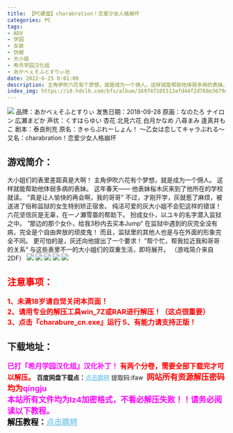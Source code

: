 ```yaml
---
title: 【PC硬盘】charabration！恋爱少女人格崩坏
categories: PC
tags:
- ADV
- 学园
- 女装
- 伪娘
- 大小姐
- 希月学园汉化组
- あかべぇそふとすりぃ社
date: 2022-6-25 0:01:00
description: 主角伊吹六花有个梦想，就是成为一个佣人。这样就能帮助他体弱多病的表妹。这年春天――他表妹桜木灰来到了他所在的学校就读。”真是让人愉快的再会啊，我的哥哥“不过，才刚开学，灰就惹了麻烦，被送进了俗称监狱的女生特别矫正宿舍。纯洁可爱的灰大小姐不会犯这样的错误！
index_img: https://i0.hdslb.com/bfs/album/169747105313afd44f2d768e3679efcc2df8165d.webp
---
```

![](https://i0.hdslb.com/bfs/album/169747105313afd44f2d768e3679efcc2df8165d.webp)
品牌：あかべぇそふとすりぃ
发售日期：2018-09-28
原画：なのたろ ナイロン 広瀬まどか
声优：くすはらゆい 杏花 北見六花 白月かなめ 八尋まみ 逢真井もこ
剧本：泰良則充
原名：きゃらぶれーしょん！ ～乙女は恋してキャラぶれる～
又名：charabration！恋爱少女人格崩坏

## 游戏简介：
大小姐们的表里差距真是大啊！
主角伊吹六花有个梦想，就是成为一个佣人。
这样就能帮助他体弱多病的表妹。
这年春天――
他表妹桜木灰来到了他所在的学校就读。
”真是让人愉快的再会啊，我的哥哥“
不过，才刚开学，灰就惹了麻烦，被送进了俗称监狱的女生特别矫正宿舍。
纯洁可爱的灰大小姐不会犯这样的错误！
六花坚信灰是无辜，在一ノ瀬雪亜的帮助下。
扮成女仆，以ユキ的名字潜入监狱之中。
”那边的那个女仆，给我3秒内去买本Jump“
在监狱中遇到的灰完全没有病，完全是个自由奔放的顽皮鬼！
而且，监狱里的其他人也是与在外面的形象完全不同。
更可怕的是，灰还向他提出了一个要求！
”帮个忙，帮我拉近我和哥哥的关系“
与这些表里不一的大小姐们的双重生活，即将展开。
（游戏简介来自2DF）
![](https://i0.hdslb.com/bfs/album/f4b07f73bf17587e8fdfdb5a7f079a791ad3224f.webp)
![](https://i0.hdslb.com/bfs/album/95a506649121526f5729bdbc71d591a2f0d10cf1.webp)
![](https://i0.hdslb.com/bfs/album/0a9b07ccd1e097ccea4aae4d51deeb3d9b30cf6d.webp)
![](https://img.acgus.top/i/helloimg/Zw57XX.webp)
![](https://img.acgus.top/i/helloimg/Zw5DMg.webp)






## <font color=#FF0000 >注意事项：</font>
<font color=#FF0000 size=3><b>1、未满18岁请自觉关闭本页面！  
2、请用专业的解压工具win_7Z或RAR进行解压！（这点很重要）           
3、点击『charabure_cn.exe』运行
5、有能力请支持正版！</b></font>

## 下载地址：
<font color=#FF00FF size=3>**已打『希月学园汉化组』汉化补丁！**</font>
<font color=#FF0000 size=3>**有两个分卷，需要全部下载完才可以解压。**</font>
<b>百度网盘下载点：</b><a href="https://pan.baidu.com/s/1IKFCW1AwarKguH2HfAZfPQ?pwd=ifaw" style="color: #87CEEB;"><b>点击跳转</b></a> 提取码:ifaw
<a style="padding: 0" href="https://post.qingju.org/AD/"><img style="max-width:100%" src="https://img.acgus.top/i/2024/07/478f689b8021d8d499ab43d21acf137a.gif" alt=""></a>
<b><font color=#FF0000 size=4>网站所有资源解压密码均为</b></font><b><font color=#FF00FF size=4>qingju</font><font color=#FF0000 ></font></b><br><b><font color=#FF00FF size=4>本站所有文件均为lz4加密格式，不看必解压失败！！请务必阅读以下教程。</b></font><br><b><font color=#000 size=4>解压教程：</b><a href="https://post.qingju.org/tutorial/000/" style="color: #87CEEB;"><b>点击跳转</b></a>
